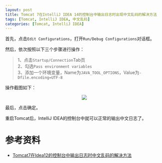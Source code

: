 ```yaml
---
layout: post
title: Tomcat 7在IntelliJ IDEA 14的控制台中输出日志时出现中文乱码的解决方法
tags: [Tomcat, IntelliJ IDEA, 中文乱码]
categories: [Tomcat, IntelliJ IDEA]
---
```




首先，点击`Edit Configurations`，打开`Run/Debug Configurations`对话框。

然后，依次按照以下三个步骤进行操作：

>1、点击`Startup/Connection`Tab页  
>2、勾选`Pass environment variables`  
>3、添加一个环境变量，Name为`JAVA_TOOL_OPTIONS`，Value为`-Dfile.encoding=UTF-8`

操作截图如下：

<div style="text-align: center;">
	<image src="{{ post.url }}/static/images/intellij/garbled_chinese.png"></image>
</div>


最后，点击确定。  

重启Tomcat后，IntelliJ IDEA的控制台中就可以正常的输出中文日志了。


# 参考资料
* [Tomcat7在Idea12的控制台中输出日志时中文乱码的解决方法](http://my.oschina.net/oymyisme/blog/129109)






